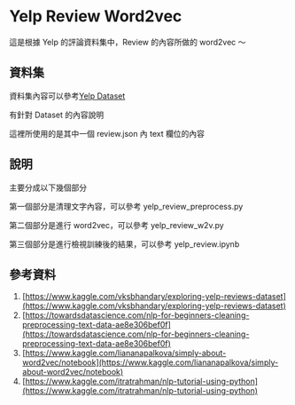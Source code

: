 # Yelp Review Word2vec

這是根據 Yelp 的評論資料集中，Review 的內容所做的 word2vec ～




## 資料集
資料集內容可以參考[Yelp Dataset](https://www.yelp.com/dataset)

有針對 Dataset 的內容說明

這裡所使用的是其中一個 review.json 內 text 欄位的內容

## 說明
主要分成以下幾個部分

第一個部分是清理文字內容，可以參考 yelp_review_preprocess.py

第二個部分是進行 word2vec，可以參考 yelp_review_w2v.py

第三個部分是進行檢視訓練後的結果，可以參考 yelp_review.ipynb


## 參考資料
1. [https://www.kaggle.com/vksbhandary/exploring-yelp-reviews-dataset](https://www.kaggle.com/vksbhandary/exploring-yelp-reviews-dataset)
2. [https://towardsdatascience.com/nlp-for-beginners-cleaning-preprocessing-text-data-ae8e306bef0f](https://towardsdatascience.com/nlp-for-beginners-cleaning-preprocessing-text-data-ae8e306bef0f)
3. [https://www.kaggle.com/liananapalkova/simply-about-word2vec/notebook](https://www.kaggle.com/liananapalkova/simply-about-word2vec/notebook)
4. [https://www.kaggle.com/itratrahman/nlp-tutorial-using-python](https://www.kaggle.com/itratrahman/nlp-tutorial-using-python)

